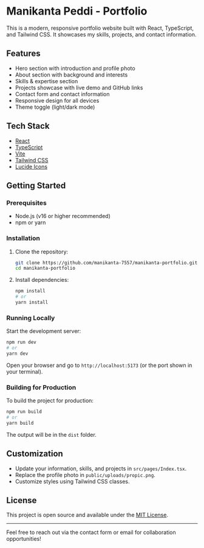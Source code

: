 # Manikanta Peddi - Portfolio

This is a modern, responsive portfolio website built with React, TypeScript, and Tailwind CSS. It showcases my skills, projects, and contact information.

## Features
- Hero section with introduction and profile photo
- About section with background and interests
- Skills & expertise section
- Projects showcase with live demo and GitHub links
- Contact form and contact information
- Responsive design for all devices
- Theme toggle (light/dark mode)

## Tech Stack
- [React](https://react.dev/)
- [TypeScript](https://www.typescriptlang.org/)
- [Vite](https://vitejs.dev/)
- [Tailwind CSS](https://tailwindcss.com/)
- [Lucide Icons](https://lucide.dev/)

## Getting Started

### Prerequisites
- Node.js (v16 or higher recommended)
- npm or yarn

### Installation
1. Clone the repository:
   ```sh
   git clone https://github.com/manikanta-7557/manikanta-portfolio.git
   cd manikanta-portfolio
   ```
2. Install dependencies:
   ```sh
   npm install
   # or
   yarn install
   ```

### Running Locally
Start the development server:
```sh
npm run dev
# or
yarn dev
```
Open your browser and go to `http://localhost:5173` (or the port shown in your terminal).

### Building for Production
To build the project for production:
```sh
npm run build
# or
yarn build
```
The output will be in the `dist` folder.

## Customization
- Update your information, skills, and projects in `src/pages/Index.tsx`.
- Replace the profile photo in `public/uploads/propic.png`.
- Customize styles using Tailwind CSS classes.

## License
This project is open source and available under the [MIT License](LICENSE).

---

Feel free to reach out via the contact form or email for collaboration opportunities!
